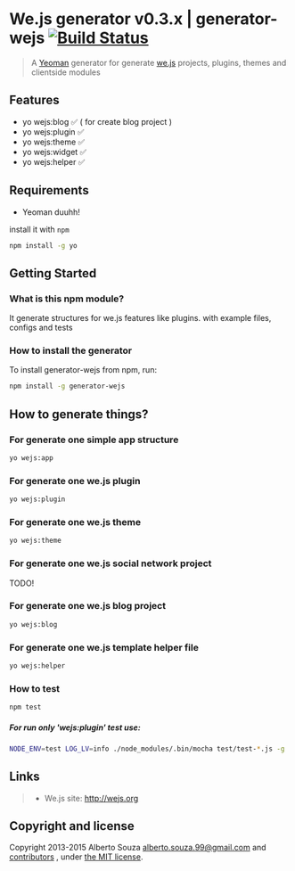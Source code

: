 # We.js generator v0.3.x | generator-wejs [![Build Status](https://secure.travis-ci.org/wejs/generator-wejs.png?branch=master)](https://travis-ci.org/wejs/generator-wejs)

> A [Yeoman](http://yeoman.io) generator for generate [we.js](https://github.com/wejs) projects, plugins, themes and clientside modules

## Features

 - yo wejs:blog :white_check_mark: ( for create blog project )
 - yo wejs:plugin :white_check_mark:
 - yo wejs:theme :white_check_mark:
 - yo wejs:widget :white_check_mark:
 - yo wejs:helper :white_check_mark:

## Requirements

 - Yeoman duuhh!

install it with ```npm```

```bash
npm install -g yo
```

## Getting Started

### What is this npm module?

It generate structures for we.js features like plugins. with example files, configs and tests


### How to install the generator

To install generator-wejs from npm, run:

```bash
npm install -g generator-wejs
```

## How to generate things?

### For generate one simple app structure

```sh
yo wejs:app
```

### For generate one we.js plugin

```sh
yo wejs:plugin
```

### For generate one we.js theme

```sh
yo wejs:theme
```

### For generate one we.js social network project
TODO!

### For generate one we.js blog project

```sh
yo wejs:blog
```

### For generate one we.js template helper file

```sh
yo wejs:helper
```

### How to test

```sh
npm test
```

##### For run only 'wejs:plugin' test use:

```sh
NODE_ENV=test LOG_LV=info ./node_modules/.bin/mocha test/test-*.js -g 'wejs:plugin'
```

## Links

> * We.js site: http://wejs.org

## Copyright and license

Copyright 2013-2015 Alberto Souza <alberto.souza.99@gmail.com> and [contributors](https://github.com/wejs/generator-wejs/graphs/contributors) , under [the MIT license](LICENSE).

